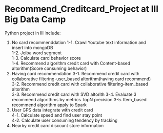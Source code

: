 # Recommend_Creditcard_Project at III Big Data Camp
Python project in III include:
1. No card recommenddation
1-1. Crawl Youtube text information and insert into mongoDB  
1-2. Jeiba word segment  
1-3. Calculate card behavior score  
1-4. Recommend algorithm credit card with Content-based altorithm(Score consuming behavior)  
3. Having card recommendation 
3-1. Recommend credit card with collaborative filtering-user_based altorithm(having card recommend)  
3-2. Recommend credit card with collaborative filtering-item_based altorithm  
3-3. Recommend credit card with SVD altorith
3-4. Evaluate 3 recommend algorithms by metrics TopN precision
3-5. Item_based recommend algorithm apply to Spark  
4. User GPS data integrate with credit card  
4-1. Calculate speed and find user stay point  
4-2. Calculate user consuming tendency by tracking  
5. Nearby credit card discount store information  
